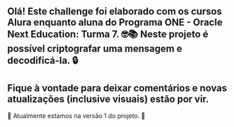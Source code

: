 Olá! Este challenge foi elaborado com os cursos Alura enquanto aluna do Programa ONE - Oracle Next Education: Turma 7. 🤓📚
Neste projeto é possível criptografar uma mensagem e decodificá-la. 🔒
------------------------------------------------------------------------------------------------
Fique à vontade para deixar comentários e novas atualizações (inclusive visuais) estão por vir. 
------------------------------------------------------------------------------------------------
💫 Atualmente estamos na versão 1 do projeto. 💫
